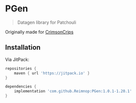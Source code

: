 # PGen

> Datagen library for Patchouli

Originally made for [CrimsonCrips](https://github.com/CrimsonCrips)

## Installation

Via JitPack:

```groovy
repositories {
    maven { url 'https://jitpack.io' }
}

dependencies {
    implementation 'com.github.Reimnop:PGen:1.0.1-1.20.1'
}
```
